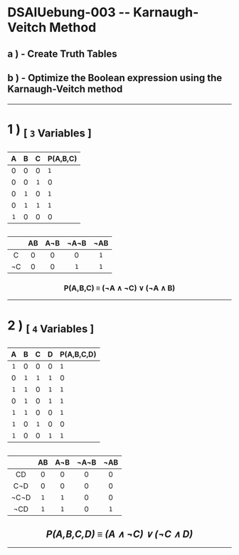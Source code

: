 <!-- ============================================================================================================ -->
<!--                         made by               Jan Ritt       -       https://github.com/IxI-Enki             -->
<!-- ============================================================================================================ -->

<div style="page-break-before: always;">

# DSAIUebung-003 -- Karnaugh-Veitch Method

## <p align="left"> a ) - Create Truth Tables </p>  
## <p align="left"> b ) - Optimize the Boolean expression using the Karnaugh-Veitch method</p>

--- 

# <p align="left"> 1 ) <sub>[ `3` Variables ]</sub> </p>   

<div align="center">


| A | B | C | P(A,B,C) |
|:-:|:-:|:-:|:---------|
| 0 | 0 | 0 |   `1`    |
| 0 | 0 |`1`|    0     |
| 0 |`1`| 0 |   `1`    |
| 0 |`1`|`1`|   `1`    |
|`1`| 0 | 0 |    0     |
 
<sub><sup> 
--- 
</sup></sub>

|    | AB | A¬B | ¬A¬B | ¬AB |
|:--:|:--:|:---:|:----:|:---:|
|  C |  0 |  0  |   0  | `1` |
| ¬C |  0 |  0  |  `1` | `1` |   

### P(A,B,C) ≡  (¬A ∧ ¬C) ∨ (¬A ∧ B)
</div>
</div>

---

<div style="page-break-before: always;">


# <p align="left"> 2 ) <sub>[ `4` Variables ]</sub> </p>   
<div align="center">

| A | B | C | D | P(A,B,C,D) |
|:-:|:-:|:-:|:-:|:-----------|
|`1`| 0 | 0 | 0 |     `1`    |
| 0 |`1`|`1`|`1`|      0     |
|`1`|`1`| 0 |`1`|     `1`    |
| 0 |`1`| 0 |`1`|     `1`    |
|`1`|`1`| 0 | 0 |     `1`    |
|`1`| 0 |`1`| 0 |      0     |
|`1`| 0 | 0 |`1`|     `1`    |
 
<sub><sup> 
--- 
</sup></sub>

|      | AB | A¬B | ¬A¬B | ¬AB |
|:----:|:--:|:---:|:----:|:---:|
|   CD | 0  |  0  |   0  |  0  |
|  C¬D | 0  |  0  |   0  |  0  |
| ¬C¬D |`1` | `1` |   0  |  0  |
|  ¬CD |`1` | `1` |   0  | `1` | 

## *P(A,B,C,D) ≡ (A ∧ ¬C) ∨ (¬C ∧ D)*
</div>  
</div>  

--- 



<!-- ============================================================================================================ -->
<!--                         made by               Jan Ritt       -       https://github.com/IxI-Enki             -->
<!-- ============================================================================================================ -->

<!-- fast access to my formating "helper-code" ( 💭 → ✎insert here ): 

// USE THIS TO ENSURE PAGE-BREAKS
<div style="page-break-before: always;">
💭
</div>

// USE THIS TO ALIGN CONTENT
<p align="left"> 💭 </p>
<div align="center"> 💭 </p>

// USE THIS CENTERED TABLE
<div align="center">
  |   |   |   |  
  |:-:|:-:|:-:|  
  |   |   |   |  
</div>

// USE THESE CHARACTERS FOR BEAUTIFUL NOTATIONS
  ✕ ✖ ⅹ ×  ∓ ∗   ∞   ∧ ⋀ ∨ ⋁   ¬   ≡ 
  ⟹   ⇐ ⇒ ⇔   ← → ↔   ⇽ ⇾ ⇿   ⇠ ⇢   ⇦ ⇨
  ∀  ∃ ∄   ∈ ∋  ∊ ∍
  Ⅰ Ⅱ Ⅲ Ⅳ Ⅴ Ⅵ Ⅶ Ⅷ Ⅸ Ⅹ Ⅺ Ⅻ 
  𝐴 𝐵 𝑃 𝑄
  ∘ ∙ • …   ✓ ✔  ✗ ✘  
  ⚐ ⚡
-->
